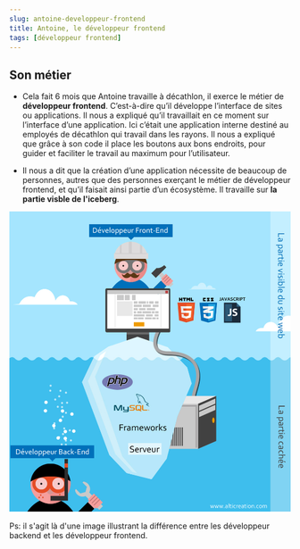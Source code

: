 ```yaml
---
slug: antoine-developpeur-frontend
title: Antoine, le développeur frontend
tags: [développeur frontend]
---
```


## Son métier  

- Cela fait 6 mois que Antoine travaille à décathlon, il exerce le métier de **développeur frontend**. C’est-à-dire qu’il développe l’interface de sites ou applications. Il nous a expliqué qu’il travaillait en ce moment sur l’interface d’une application. Ici c’était une application interne destiné au employés de décathlon qui travail dans les rayons. Il nous a expliqué que grâce à son code il place les boutons aux bons endroits, pour guider et faciliter le travail au maximum pour l’utilisateur.  

- Il nous a dit que la création d’une application nécessite de beaucoup de personnes, autres que des personnes exerçant le métier de développeur frontend, et qu’il faisait ainsi partie d’un écosystème. Il travaille sur **la partie visble de l'iceberg**.  

![sdifférences entre le développeur front et le développeur back](./difference-entre-developpeur-front-et-back.jpg)  

Ps: il s'agit là d'une image illustrant la différence entre les développeur backend et les développeur frontend.  
